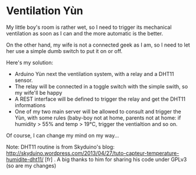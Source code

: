 Ventilation Yùn
===============

My little boy's room is rather wet, so I need to trigger its mechanical ventilation as soon as I can and the more automatic is the better.

On the other hand, my wife is not a connected geek as I am, so I need to let her use a simple dumb switch to put it on or off.

Here's my solution:

* Arduino Yùn next the ventilation system, with a relay and a DHT11 sensor.
* The relay will be connected in a toggle switch with the simple swith, so my wife'll be happy
* A REST interface will be defined to trigger the relay and get the DHT11 informations
* One of my two main server will be allowed to consult and trigger the Yùn, with some rules (baby-boy not at home, parents not at home: if humidity > 55% and temp > 19°C, trigger the ventialtion and so on.

Of course, I can change my mind on my way... 

Note: DHT11 routine is from Skyduino's blog: http://skyduino.wordpress.com/2013/04/27/tuto-capteur-temperature-humidite-dht11/ [fr] . A big thanks to him for sharing his code under GPLv3 (so are my changes)
